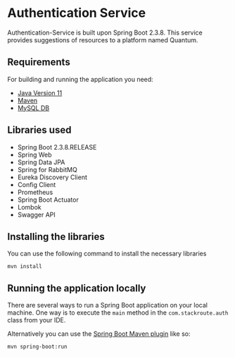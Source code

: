 # Authentication Service

Authentication-Service is built upon Spring Boot 2.3.8. This service provides suggestions of resources to a platform named Quantum.

## Requirements

For building and running the application you need:

- [Java Version 11](https://docs.aws.amazon.com/corretto/latest/corretto-11-ug/downloads-list.html)
- [Maven](https://maven.apache.org)
- [MySQL DB](https://www.mysql.com/)

## Libraries used

- Spring Boot 2.3.8.RELEASE
- Spring Web
- Spring Data JPA
- Spring for RabbitMQ
- Eureka Discovery Client
- Config Client
- Prometheus
- Spring Boot Actuator
- Lombok
- Swagger API

## Installing the libraries

You can use the following command to install the necessary libraries

```shell
mvn install
```

## Running the application locally

There are several ways to run a Spring Boot application on your local machine. One way is to execute the `main` method in the `com.stackroute.auth` class from your IDE.

Alternatively you can use the [Spring Boot Maven plugin](https://docs.spring.io/spring-boot/docs/current/reference/html/build-tool-plugins-maven-plugin.html) like so:

```shell
mvn spring-boot:run
```

